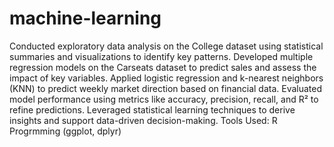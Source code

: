 # machine-learning
Conducted exploratory data analysis on the College dataset using statistical summaries and visualizations to identify key patterns. Developed multiple regression models on the Carseats dataset to predict sales and assess the impact of key variables. Applied logistic regression and k-nearest neighbors (KNN) to predict weekly market direction based on financial data. Evaluated model performance using metrics like accuracy, precision, recall, and R² to refine predictions. Leveraged statistical learning techniques to derive insights and support data-driven decision-making.
Tools Used: R Progrmming (ggplot, dplyr)                   
